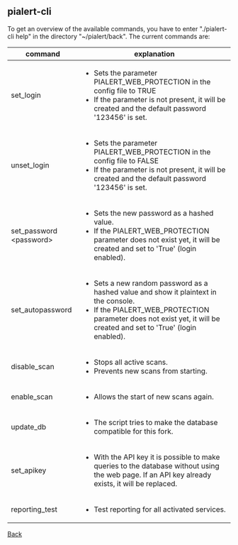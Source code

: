 ## pialert-cli

To get an overview of the available commands, you have to enter "./pialert-cli help" in the directory "~/pialert/back".
The current commands are:

| command | explanation |
| ------- | ----------- |
| set_login | <ul><li>Sets the parameter PIALERT_WEB_PROTECTION in the config file to TRUE</li><li>If the parameter is not present, it will be created and the default password '123456' is set.</li></ul> |
| unset_login | <ul><li>Sets the parameter PIALERT_WEB_PROTECTION in the config file to FALSE</li><li>If the parameter is not present, it will be created and the default password '123456' is set.</li></ul> |
| set_password &lt;password&gt; | <ul><li>Sets the new password as a hashed value.</li><li>If the PIALERT_WEB_PROTECTION parameter does not exist yet, it will be created and set to 'True' (login enabled).</li></ul> |
| set_autopassword | <ul><li>Sets a new random password as a hashed value and show it plaintext in the console.</li><li>If the PIALERT_WEB_PROTECTION parameter does not exist yet, it will be created and set to 'True' (login enabled).</li></ul> |
| disable_scan | <ul><li>Stops all active scans.</li><li>Prevents new scans from starting.</li></ul> |
| enable_scan | <ul><li>Allows the start of new scans again.</li></ul> |
| update_db | <ul><li>The script tries to make the database compatible for this fork.</li></ul> |
| set_apikey | <ul><li>With the API key it is possible to make queries to the database without using the web page. If an API key already exists, it will be replaced.</li></ul> |
| reporting_test | <ul><li>Test reporting for all activated services.</li></ul> |

[Back](https://github.com/leiweibau/Pi.Alert#back)
